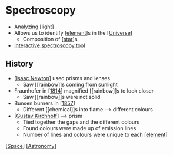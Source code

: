 # Spectroscopy

- Analyzing [[light]]
- Allows us to identify [[element]]s in the [[Universe]]
  - Composition of [[star]]s
- [Interactive spectroscopy tool](http://www.jjdebenedictis.com/Spectroscopy/)

## History

- [[Isaac Newton]] used prisms and lenses
  - Saw [[rainbow]]s coming from sunlight
- Fraunhofer in [[1814]] magnified [[rainbow]]s to look closer
  - Saw [[rainbow]]s were not solid
- Bunsen burners in [[1857]]
  - Different [[chemical]]s into flame --> different colours
- [[Gustav Kirchhoff]] --> prism
  - Tied together the gaps and the different colours
  - Found colours were made up of emission lines
  - Number of lines and colours were unique to each [[element]]

[[Space]] [[Astronomy]]

[//begin]: # "Autogenerated link references for markdown compatibility"
[light]: light "Light"
[element]: element "Element"
[Universe]: universe "Universe"
[star]: star "Star"
[Isaac Newton]: isaac-newton "Isaac Newton"
[1814]: 1814 "1814"
[1857]: 1857 "1857"
[Gustav Kirchhoff]: gustav-kirchhoff "Gustav Kirchhoff"
[Space]: space "Space"
[Astronomy]: astronomy "Astronomy"
[//end]: # "Autogenerated link references"